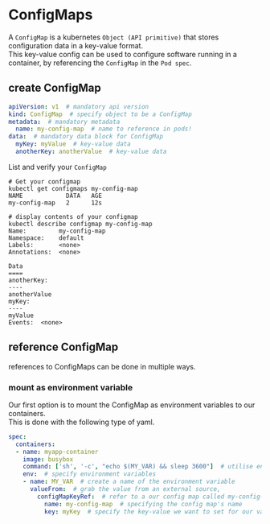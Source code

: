 # ConfigMaps
A `ConfigMap` is a kubernetes `Object (API primitive)` that stores configuration data in a key-value format.<br>
This key-value config can be used to configure software running in a container, by referencing the `ConfigMap` in the `Pod spec`.<br>

## create ConfigMap
```yaml
apiVersion: v1  # mandatory api version
kind: ConfigMap  # specify object to be a ConfigMap
metadata:  # mandatory metadata
  name: my-config-map  # name to reference in pods!
data:  # mandatory data block for ConfigMap
  myKey: myValue  # key-value data
  anotherKey: anotherValue  # key-value data
```

List and verify your `ConfigMap` 
```
# Get your configmap
kubectl get configmaps my-config-map
NAME            DATA   AGE
my-config-map   2      12s

# display contents of your configmap
kubectl describe configmap my-config-map 
Name:         my-config-map
Namespace:    default
Labels:       <none>
Annotations:  <none>

Data
====
anotherKey:
----
anotherValue
myKey:
----
myValue
Events:  <none>
```

## reference ConfigMap
references to ConfigMaps can be done in multiple ways.

### mount as environment variable
Our first option is to mount the ConfigMap as environment variables to our containers.<br>
This is done with the following type of yaml.
```yaml
spec:
  containers:
  - name: myapp-container
    image: busybox
    command: ['sh', '-c', "echo $(MY_VAR) && sleep 3600"]  # utilise environment variable from config map
    env:  # specify environment variables
    - name: MY_VAR  # create a name of the environment variable
      valueFrom:  # grab the value from an external source,
        configMapKeyRef:  # refer to a our config map called my-config-map
          name: my-config-map  # specifying the config map's name
          key: myKey  # specify the key-value we want to set for our variable
```